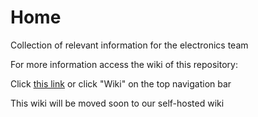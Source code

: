 # Home
Collection of relevant information for the electronics team

For more information access the wiki of this repository:

Click [this link](https://github.com/CSI-Rockets-Eletronics/Home/wiki) or click "Wiki" on the top navigation bar

This wiki will be moved soon to our self-hosted wiki
